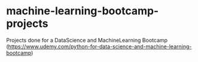 # machine-learning-bootcamp-projects
Projects done for a DataScience and MachineLearning Bootcamp (https://www.udemy.com/python-for-data-science-and-machine-learning-bootcamp)
